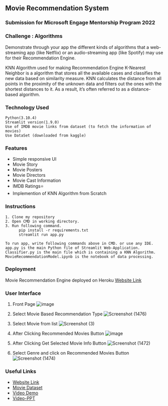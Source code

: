 
## Movie Recommendation System

### Submission for Microsoft Engage Mentorship Program 2022
### Challenge : Algorithms 

Demonstrate through your app the different kinds of algorithms that a 
web-streaming app (like Netflix) or an audio-streaming app (like 
Spotify) may use for their Recommendation Engine.

KNN Algorithm used for making Recommendation Engine
K-Nearest Neighbor is a algorithm that stores all the available cases and 
classifies the new data based on similarity measure.
KNN calculates the distance from all points in the proximity of the unknown 
data and filters out the ones with the shortest distances to it. As a result, 
it’s often referred to as a distance-based algorithm.
 

### Technology Used 
```
Python(3.10.4)
Streamlit version(1.9.0)
Use of IMDB movie links from dataset (to fetch the information of movies)
Use DataSet (downloaded from kaggle)
```
### Features 

- Simple responsive UI
- Movie Story
- Movie Posters
- Movie Directors
- Movie Cast Information
- IMDB Ratings⭐
- Implemention of KNN Algorithm from Scratch

### Instructions
```
1. Clone my repository
2. Open CMD in working directory.
3. Run following command.
      pip install -r requirements.txt
      streamlit run app.py

To run app, write following commands above in CMD. or use any IDE.
app.py is the main Python file of Streamlit Web-Application.
Classifier.py is the main file which is containing a KNN Algorithm.
MovieRecommendationModel.ipynb is the notebook of data processing.

```
### Deployment

Movie Recommendation Engine deployed on Heroku
  [Website Link](https://movie-recommendation-engine-77.herokuapp.com/)


### User Interface

1. Front Page
![image](https://user-images.githubusercontent.com/92621125/170878338-f57a23a6-ecfd-4797-9fd5-7c5fa9af2b7e.png)

2. Select Movie Based Recommendation Type
 ![Screenshot (1476)](https://user-images.githubusercontent.com/92621125/170878318-5ebf6398-dd98-4ada-b5ad-a55bb6a24fc2.png)

3. Select Movie from list
![Screenshot (3)](https://user-images.githubusercontent.com/92621125/170877756-510deca8-5ef9-4830-b2a5-0846e45e5278.png)

4. After Clicking Recommended Movies Button
![image](https://user-images.githubusercontent.com/92621125/170877891-b98615fd-0d3e-42d9-846f-ed74d82ce608.png)

5. After Clicking Get Selected Movie Info Button
![Screenshot (1472)](https://user-images.githubusercontent.com/92621125/170877527-44be693b-e145-44d0-9139-ec58807a20d0.png)

6. Select Genre and click on Recommended Movies Button
![Screenshot (1474)](https://user-images.githubusercontent.com/92621125/170877534-311a5534-c306-4508-9128-a288c9e07df0.png)


### Useful Links

 - [Website Link](https://movie-recommendation-engine-77.herokuapp.com/)
 - [Movie Dataset](https://www.kaggle.com/datasets/carolzhangdc/imdb-5000-movie-dataset)
 - [Video Demo](https://youtu.be/Xp1cettcMS0)
 - [Video-PPT](https://docs.google.com/presentation/d/1_ble2lwoyn2HQcO_C4DPFqewSOGg5cs2/edit?usp=sharing&ouid=106289267834755181016&rtpof=true&sd=true)

